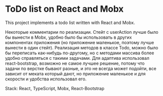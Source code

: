 # ToDo list on React and Mobx 

This project implements a todo list written with React and Mobx.

Некоторые комментарии по реализации. Cтейт с userAction лучше было бы вынести в Mobx, удобно было бы использовать в других компонентах приложения (но приложение маленькое, поэтому лучше вынести в один стейт). Реализация методов в классе Todo, можно было бы переписать как-нибудь по-другому, но с методами массива более удобно справляться с такими задачами. Для адаптива использовал react-bootstrap, возможно не самое лучшее решение, потому что задачи по верстке бывают разные, и это не всегда может подойти, все зависит от меката который дают, но приложение маленькое и для скорости и удобства использовал его.

Stack: React, TypeScript, Mobx, React-Bootstrap
